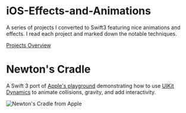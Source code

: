 # iOS-Effects-and-Animations

A series of projects I converted to Swift3 featuring nice animations and effects. I read each project and marked down the notable techniques.

[Projects Overview](https://docs.google.com/document/d/1o8vU_CwZaXts3zynlMDATsCjFVncrQi6j21mDI0kVYs/edit#heading=h.u0qoia37j3uo)

# Newton's Cradle

A Swift 3 port of [Apple's playground](https://developer.apple.com/swift/blog/?id=35) demonstrating how to use [UIKit Dynamics](https://developer.apple.com/documentation/uikit/animation_and_haptics/uikit_dynamics) to animate collisions, gravity, and add interactivity.

![][newtonGif]

[newtonGif]: https://github.com/p-sun/iOS-Effects-and-Animations/blob/master/Newton'sCradle/NewtonsCradleDemo.gif "Newton's Cradle from Apple"
